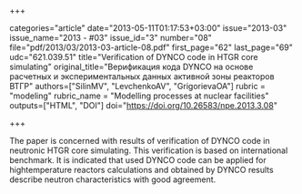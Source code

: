 +++

categories="article"
date="2013-05-11T01:17:53+03:00"
issue="2013-03"
issue_name="2013 - #03"
issue_id="3"
number="08"
file="pdf/2013/03/2013-03-article-08.pdf"
first_page="62"
last_page="69"
udc="621.039.51"
title="Verification of DYNCO code in HTGR core simulating"
original_title="Верификация кода DYNCO на основе расчетных и экспериментальных данных активной зоны реакторов ВТГР"
authors=["SilinMV", "LevchenkoAV", "GrigorievaOA"]
rubric = "modeling"
rubric_name = "Modelling processes at nuclear facilities"
outputs=["HTML", "DOI"]
doi="https://doi.org/10.26583/npe.2013.3.08"

+++

The paper is concerned with results of verification of DYNCO code in neutronic HTGR core simulating. This verification is based on international benchmark. It is indicated that used DYNCO code can be applied for hightemperature reactors calculations and obtained by DYNCO results describe neutron characteristics with good agreement.